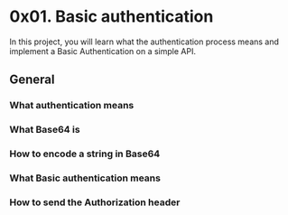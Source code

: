 # 0x01. Basic authentication

In this project, you will learn what the authentication process means and implement a Basic Authentication on a simple API.

## General

### What authentication means
### What Base64 is
### How to encode a string in Base64
### What Basic authentication means
### How to send the Authorization header
